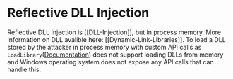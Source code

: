 # Reflective DLL Injection

Reflective DLL Injection is [[DLL-Injection]], but in process memory. More information on DLL avalible here: [[Dynamic-Link-Libraries]]. To load a DLL stored by the attacker in process memory with custom API calls as `LoadLibrary`([Documentation](https://docs.microsoft.com/en-us/windows/win32/api/libloaderapi/nf-libloaderapi-loadlibrarya)) does not support loading DLLs from memory and Windows operating system does not expose any API calls that can handle this.